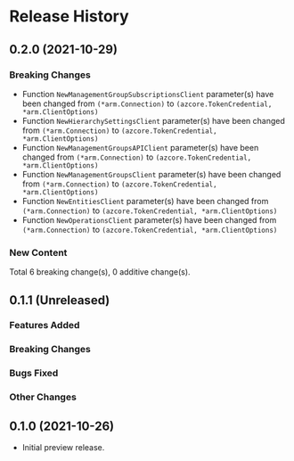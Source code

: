# Release History

## 0.2.0 (2021-10-29)
### Breaking Changes

- Function `NewManagementGroupSubscriptionsClient` parameter(s) have been changed from `(*arm.Connection)` to `(azcore.TokenCredential, *arm.ClientOptions)`
- Function `NewHierarchySettingsClient` parameter(s) have been changed from `(*arm.Connection)` to `(azcore.TokenCredential, *arm.ClientOptions)`
- Function `NewManagementGroupsAPIClient` parameter(s) have been changed from `(*arm.Connection)` to `(azcore.TokenCredential, *arm.ClientOptions)`
- Function `NewManagementGroupsClient` parameter(s) have been changed from `(*arm.Connection)` to `(azcore.TokenCredential, *arm.ClientOptions)`
- Function `NewEntitiesClient` parameter(s) have been changed from `(*arm.Connection)` to `(azcore.TokenCredential, *arm.ClientOptions)`
- Function `NewOperationsClient` parameter(s) have been changed from `(*arm.Connection)` to `(azcore.TokenCredential, *arm.ClientOptions)`

### New Content


Total 6 breaking change(s), 0 additive change(s).


## 0.1.1 (Unreleased)

### Features Added

### Breaking Changes

### Bugs Fixed

### Other Changes

## 0.1.0 (2021-10-26)

- Initial preview release.
